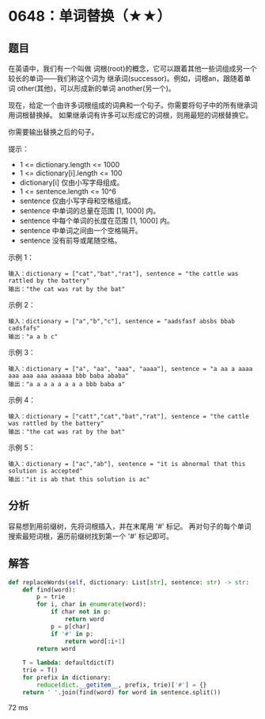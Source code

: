 # 0648：单词替换（★★）


## 题目

在英语中，我们有一个叫做 词根(root)的概念，它可以跟着其他一些词组成另一个较长的单词——我们称这个词为 
继承词(successor)。例如，词根an，跟随着单词 other(其他)，可以形成新的单词 another(另一个)。

现在，给定一个由许多词根组成的词典和一个句子。你需要将句子中的所有继承词用词根替换掉。
如果继承词有许多可以形成它的词根，则用最短的词根替换它。

你需要输出替换之后的句子。


提示：

- 1 <= dictionary.length <= 1000
- 1 <= dictionary[i].length <= 100
- dictionary[i] 仅由小写字母组成。
- 1 <= sentence.length <= 10^6
- sentence 仅由小写字母和空格组成。
- sentence 中单词的总量在范围 [1, 1000] 内。
- sentence 中每个单词的长度在范围 [1, 1000] 内。
- sentence 中单词之间由一个空格隔开。
- sentence 没有前导或尾随空格。

 
示例 1：
    
    输入：dictionary = ["cat","bat","rat"], sentence = "the cattle was rattled by the battery"
    输出："the cat was rat by the bat"

示例 2：
    
    输入：dictionary = ["a","b","c"], sentence = "aadsfasf absbs bbab cadsfafs"
    输出："a a b c"

示例 3：

    输入：dictionary = ["a", "aa", "aaa", "aaaa"], sentence = "a aa a aaaa aaa aaa aaa aaaaaa bbb baba ababa"
    输出："a a a a a a a a bbb baba a"

示例 4：

    输入：dictionary = ["catt","cat","bat","rat"], sentence = "the cattle was rattled by the battery"
    输出："the cat was rat by the bat"

示例 5：

    输入：dictionary = ["ac","ab"], sentence = "it is abnormal that this solution is accepted"
    输出："it is ab that this solution is ac"

 
## 分析

容易想到用前缀树，先将词根插入，并在末尾用 '#' 标记。
再对句子的每个单词搜索最短词根，遍历前缀树找到第一个 '#' 标记即可。

## 解答

```python
def replaceWords(self, dictionary: List[str], sentence: str) -> str:
    def find(word):
        p = trie
        for i, char in enumerate(word):
            if char not in p:
                return word
            p = p[char]
            if '#' in p:
                return word[:i+1]
        return word

    T = lambda: defaultdict(T)
    trie = T()
    for prefix in dictionary:
        reduce(dict.__getitem__, prefix, trie)['#'] = {}
    return ' '.join(find(word) for word in sentence.split())
```

72 ms

